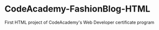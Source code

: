 # CodeAcademy-FashionBlog-HTML
First HTML project of CodeAcademy's Web Developer certificate program
